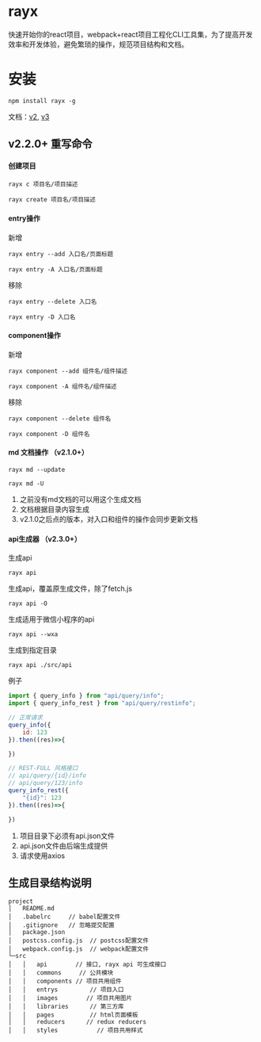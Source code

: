 # rayx
快速开始你的react项目，webpack+react项目工程化CLI工具集，为了提高开发效率和开发体验，避免繁琐的操作，规范项目结构和文档。

# 安装
```
npm install rayx -g
```
文档：[v2](https://github.com/WangXueZhi/rayx/tree/v2),
[v3](https://github.com/WangXueZhi/rayx/tree/v3)

## v2.2.0+ 重写命令

#### 创建项目
```node
rayx c 项目名/项目描述
```
```node
rayx create 项目名/项目描述
```

#### entry操作

新增
```node
rayx entry --add 入口名/页面标题
```
```node
rayx entry -A 入口名/页面标题
```
移除
```node
rayx entry --delete 入口名
```
```node
rayx entry -D 入口名
```


#### component操作

新增
```node
rayx component --add 组件名/组件描述
```
```node
rayx component -A 组件名/组件描述
```
移除
```node
rayx component --delete 组件名
```
```node
rayx component -D 组件名
```

#### md 文档操作 （v2.1.0+）

```node
rayx md --update
```
```node
rayx md -U
```

1. 之前没有md文档的可以用这个生成文档
2. 文档根据目录内容生成
3. v2.1.0之后点的版本，对入口和组件的操作会同步更新文档

#### api生成器 （v2.3.0+）

生成api

```node
rayx api
```

生成api，覆盖原生成文件，除了fetch.js

```node
rayx api -O
```

生成适用于微信小程序的api

```node
rayx api --wxa
```

生成到指定目录

```node
rayx api ./src/api
```

例子

```javascript
import { query_info } from "api/query/info";
import { query_info_rest } from "api/query/restinfo";

// 正常请求
query_info({
    id: 123
}).then((res)=>{

})

// REST-FULL 风格接口
// api/query/{id}/info
// api/query/123/info
query_info_rest({
    "{id}": 123
}).then((res)=>{

})
```

1. 项目目录下必须有api.json文件
2. api.json文件由后端生成提供
3. 请求使用axios

## 生成目录结构说明
```node
project
│   README.md
│   .babelrc     // babel配置文件
│   .gitignore   // 忽略提交配置
│   package.json  
│   postcss.config.js  // postcss配置文件
│   webpack.config.js  // webpack配置文件
└─src
│   │   api        // 接口, rayx api 可生成接口
│   │   commons     // 公共模块
│   │   components // 项目共用组件
│   │   entrys         // 项目入口
│   │   images        // 项目共用图片
│   │   libraries      // 第三方库
│   │   pages          // html页面模板
│   │   reducers      // redux reducers
│   │   styles           // 项目共用样式
```
